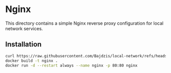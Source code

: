 # Nginx

This directory contains a simple Nginx reverse proxy configuration for local network services.

## Installation

```bash
curl https://raw.githubusercontent.com/Bajdzis/local-network/refs/heads/master/docker/nginx/Dockerfile -o Dockerfile
docker build -t nginx .
docker run -d --restart always --name nginx -p 80:80 nginx
```

